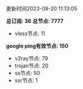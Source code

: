 更新时间2023-09-20 11:13:05

**总订阅: 36**
**总节点: 7777**
- vless节点: 11

**google ping有效节点: 150**
- v2ray节点: 79
- trojan节点: 20
- ss节点: 50
- ssr节点: 1
